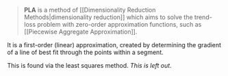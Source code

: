 > **PLA** is a method of [[Dimensionality Reduction Methods|dimensionality reduction]] which aims to solve the trend-loss problem with zero-order approximation functions, such as [[Piecewise Aggregate Approximation]].

It is a first-order (linear) approximation, created by determining the gradient of a line of best fit through the points within a segment.

This is found via the least squares method. *This is left out*.